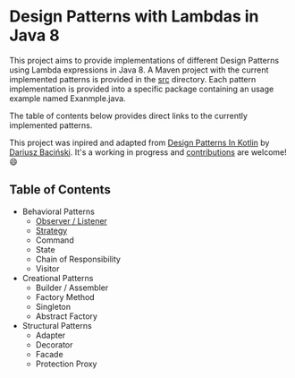 # Design Patterns with Lambdas in Java 8

This project aims to provide implementations of different Design Patterns using Lambda expressions in Java 8.
A Maven project with the current implemented patterns is provided in the [src](src) directory.
Each pattern implementation is provided into a specific package containing an usage example named Exanmple.java.

The table of contents below provides direct links to the currently implemented patterns.

This project was inpired and adapted from [Design Patterns In Kotlin](https://github.com/dbacinski/Design-Patterns-In-Kotlin) by [Dariusz Baciński](https://twitter.com/dbacinski).
It's a working in progress and [contributions](CONTRIBUTING.md) are welcome! :smile:

## Table of Contents

* Behavioral Patterns
	* [Observer / Listener](/src/main/java/designpatterns/listener)
	* [Strategy](src/main/java/designpatterns/strategy)
	* Command
	* State
	* Chain of Responsibility
	* Visitor
* Creational Patterns
	* Builder / Assembler
	* Factory Method
	* Singleton
	* Abstract Factory
* Structural Patterns
	* Adapter
	* Decorator
	* Facade
	* Protection Proxy
